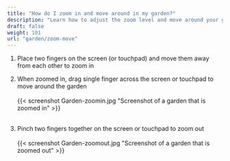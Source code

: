 ```yaml
---
title: "How do I zoom in and move around in my garden?"
description: "Learn how to adjust the zoom level and move around your garden"
draft: false
weight: 101
url: "garden/zoom-move"
---
```


1. Place two fingers on the screen (or touchpad) and move them away from each other to zoom in

2. When zoomed in, drag single finger across the screen or touchpad to move around the garden<br /><br />
{{< screenshot Garden-zoomin.jpg "Screenshot of a garden that is zoomed in" >}}<br /><br />

3. Pinch two fingers together on the screen or touchpad to zoom out<br /><br />
{{< screenshot Garden-zoomout.jpg "Screenshot of a garden that is zoomed out" >}}
